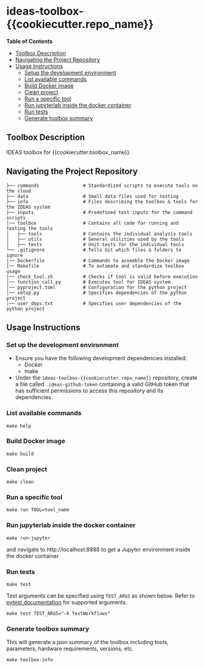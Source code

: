 # ideas-toolbox-{{cookiecutter.repo_name}}

**Table of Contents**
- [Toolbox Description](#toolbox-description)
- [Navigating the Project Repository](#navigating-the-project-repository)
- [Usage Instructions](#usage-instructions)
  - [Setup the development environment](#setup-the-development-environment)
  - [List available commands](#list-available-commands)
  - [Build Docker image](#build-docker-image)
  - [Clean project](#clean-project)
  - [Run a specific tool](#run-a-specific-tool)
  - [Run jupyterlab inside the docker container](#run-jupyterlab-inside-the-docker-container)
  - [Run tests](#run-tests)
  - [Generate toolbox summary](#generate-toolbox-summary)

## Toolbox Description
IDEAS toolbox for {{cookiecutter.toolbox_name}}.

## Navigating the Project Repository

```
├── commands                # Standardized scripts to execute tools on the cloud
├── data                    # Small data files used for testing
├── info                    # Files describing the toolbox & tools for the IDEAS system
├── inputs                  # Predefined test inputs for the command scripts
│── toolbox                 # Contains all code for running and testing the tools
│   ├── tools               # Contains the individual analysis tools
│   ├── utils               # General utilities used by the tools
│   ├── tests               # Unit tests for the individual tools
└── .gitignore              # Tells Git which files & folders to ignore
│── Dockerfile              # Commands to assemble the Docker image
│── Makefile                # To automate and standardize toolbox usage
│── check_tool.sh           # Checks if tool is valid before execution
│── function_call.py        # Executes tool for IDEAS system
│── pyproject.toml          # Configuration for the python project
│── setup.py                # Specifies dependencies of the python project
│── user_deps.txt           # Specifies user dependencies of the python project
```

## Usage Instructions

### Set up the development environment
- Ensure you have the following development dependencies installed:
    - Docker
    - make
- Under the `ideas-toolbox-{{cookiecutter.repo_name}}` repository, create a file called `.ideas-github-token` containing a valid GitHub token that has sufficient permissions to access this repository and its dependencies.

### List available commands
```
make help
```

### Build Docker image
```
make build
```

### Clean project
```
make clean
```

### Run a specific tool
```
make run TOOL=tool_name
```

### Run jupyterlab inside the docker container
```
make run-jupyter
```

and navigate to http://localhost:8888 to get a Jupyter environment inside the docker container 

### Run tests
```
make test
```

Test arguments can be specified using `TEST_ARGS` as shown below. Refer to [pytest documentation](https://docs.pytest.org/en/7.1.x/how-to/usage.html) for supported arguments.
```
make test TEST_ARGS="-k TestWorkflows"
```

### Generate toolbox summary
This will generate a json summary of the toolbox including tools, parameters, hardware requirements, 
versions, etc.
```
make toolbox-info
```
